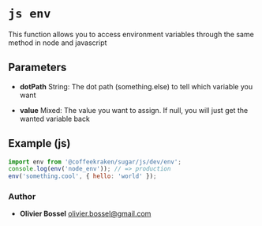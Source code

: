 


<!-- @namespace    sugar.js.core -->
<!-- @name    env -->

# ```js env ```


This function allows you to access environment variables through the same method in node and javascript

## Parameters

- **dotPath**  String: The dot path (something.else) to tell which variable you want

- **value**  Mixed: The value you want to assign. If null, you will just get the wanted variable back



## Example (js)

```js
import env from '@coffeekraken/sugar/js/dev/env';
console.log(env('node_env')); // => production
env('something.cool', { hello: 'world' });
```


### Author
- **Olivier Bossel** <a href="mailto:olivier.bossel@gmail.com">olivier.bossel@gmail.com</a> 



